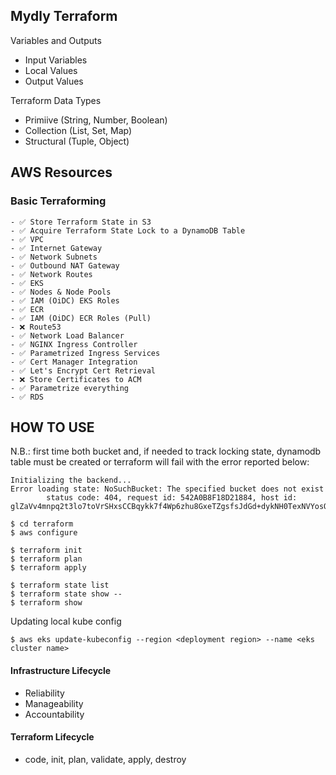 ## Mydly Terraform

Variables and Outputs 
- Input Variables
- Local Values
- Output Values

Terraform Data Types
- Primiive (String, Number, Boolean)
- Collection (List, Set, Map)
- Structural (Tuple, Object)


## AWS Resources

### Basic Terraforming

```console
- ✅ Store Terraform State in S3
- ✅ Acquire Terraform State Lock to a DynamoDB Table
- ✅ VPC
- ✅ Internet Gateway
- ✅ Network Subnets
- ✅ Outbound NAT Gateway
- ✅ Network Routes
- ✅ EKS
- ✅ Nodes & Node Pools
- ✅ IAM (OiDC) EKS Roles
- ✅ ECR
- ✅ IAM (OiDC) ECR Roles (Pull)
- ❌ Route53
- ✅ Network Load Balancer
- ✅ NGINX Ingress Controller
- ✅ Parametrized Ingress Services
- ✅ Cert Manager Integration
- ✅ Let's Encrypt Cert Retrieval
- ❌ Store Certificates to ACM 
- ✅ Parametrize everything
- ✅ RDS
```

## HOW TO USE

N.B.: first time both bucket and, if needed to track locking state, dynamodb table must be created or terraform will fail with the error reported below:

```
Initializing the backend...
Error loading state: NoSuchBucket: The specified bucket does not exist
        status code: 404, request id: 542A0B8F18D21884, host id: glZaVv4mnpq2t3lo7toVrSHxsCCBqykk7f4Wp6zhu8GxeTZgsfsJdGd+dykNH0TexNVYosOgO78=
```

```console
$ cd terraform
$ aws configure

$ terraform init
$ terraform plan
$ terraform apply

$ terraform state list 
$ terraform state show -- 
$ terraform show
```

Updating local kube config

```console
$ aws eks update-kubeconfig --region <deployment region> --name <eks cluster name>
```


#### Infrastructure Lifecycle
- Reliability 
- Manageability 
- Accountability

#### Terraform Lifecycle
- code, init, plan, validate, apply, destroy
